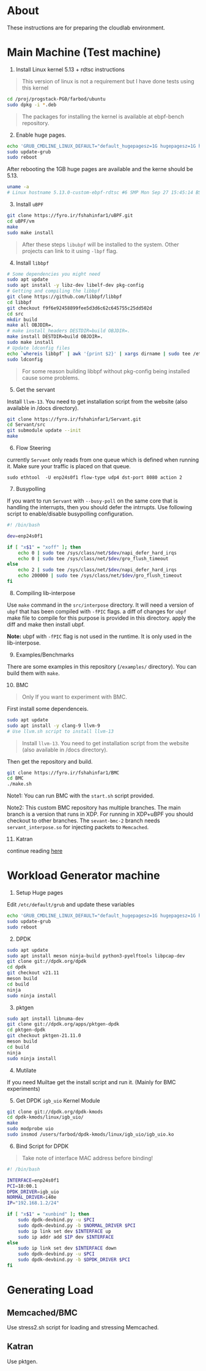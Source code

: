 # About

These instructions are for preparing the cloudlab environment.

# Main Machine (Test machine)


1. Install Linux kernel 5.13 + rdtsc instructions

> This version of linux is not a requirement but I have done tests using this kernel

```bash
cd /proj/progstack-PG0/farbod/ubuntu
sudo dpkg -i *.deb
```

> The packages for installing the kernel is available at ebpf-bench repository.


2. Enable huge pages.

```bash
echo 'GRUB_CMDLINE_LINUX_DEFAULT="default_hugepagesz=1G hugepagesz=1G hugepages=16"' | sudo tee -a /etc/default/grub
sudo update-grub
sudo reboot
```

After rebooting the 1GB huge pages are available and the kerne should be 5.13.

```bash
uname -a
# Linux hostname 5.13.0-custom-ebpf-rdtsc #6 SMP Mon Sep 27 15:45:14 BST 2021 x86_64 x86_64 x86_64 GNU/Linux
```


3. Install `uBPF`

```bash
git clone https://fyro.ir/fshahinfar1/uBPF.git
cd uBPF/vm
make
sudo make install
```

> After these steps `libubpf` will be installed to the system.
Other projects can link to it using `-lbpf` flag.


4. Install `libbpf`

```bash
# Some dependencies you might need
sudo apt update
sudo apt install -y libz-dev libelf-dev pkg-config
# Getting and compiling the libbpf
git clone https://github.com/libbpf/libbpf
cd libbpf
git checkout f9f6e92458899fee5d3d6c62c645755c25dd502d
cd src
mkdir build
make all OBJDIR=.
# make install_headers DESTDIR=build OBJDIR=.
make install DESTDIR=build OBJDIR=.
sudo make install
# Update ldconfig files
echo `whereis libbpf` | awk '{print $2}' | xargs dirname | sudo tee /etc/ld.so.conf.d/libbpf.conf
sudo ldconfig
```

> For some reason building libbpf without pkg-config being installed cause some problems.


5. Get the servant

Install `llvm-13`. You need to get installation script from the website (also available in /docs directory).

```bash
git clone https://fyro.ir/fshahinfar1/Servant.git
cd Servant/src
git submodule update --init
make
```

6. Flow Steering

currently `Servant` only reads from one queue which is defined when running it.
Make sure your traffic is placed on that queue.

```
sudo ethtool  -U enp24s0f1 flow-type udp4 dst-port 8080 action 2
```

7. Busypolling

If you want to run `Servant` with `--busy-poll` on the same core that
is handling the interrupts, then you should defer the intrrupts.
Use following script to enable/disable busypolling configuration.

```bash
#! /bin/bash

dev=enp24s0f1

if [ "x$1" = "xoff" ]; then
	echo 0 | sudo tee /sys/class/net/$dev/napi_defer_hard_irqs
	echo 0 | sudo tee /sys/class/net/$dev/gro_flush_timeout
else
	echo 2 | sudo tee /sys/class/net/$dev/napi_defer_hard_irqs
	echo 200000 | sudo tee /sys/class/net/$dev/gro_flush_timeout
fi
```

8. Compiling lib-interpose

Use `make` command in the `src/interpose` directory. It will need
a version of `ubpf` that has been compiled with `-fPIC` flags.
a diff of changes for `ubpf` make file to compile for this purpose
is provided in this directory. apply the diff and make then install ubpf.

**Note:** ubpf with `-fPIC` flag is not used in the runtime. It is
only used in the lib-interpose.


9. Examples/Benchmarks

There are some examples in this repository (`/examples/` directory).
You can build them with `make`.


10. BMC

> Only If you want to experiment with BMC.

First install some dependenceis.

```bash
sudo apt update
sudo apt install -y clang-9 llvm-9
# Use llvm.sh script to install llvm-13
```
> Install `llvm-13`. You need to get installation script from the website (also available in /docs directory).

Then get the repository and build.

```bash
git clone https://fyro.ir/fshahinfar1/BMC
cd BMC
./make.sh
```

Note1:
You can run BMC with the `start.sh` script provided.

Note2:
This custom BMC repository has multiple branches. The main branch is a version
that runs in XDP. For running in XDP+uBPF you should checkout to other branches.
The `sevant-bmc-2` branch needs `servant_interpose.so` for injecting packets to
`Memcached`.


11. Katran

continue reading [here](./preparing_katran.md)


# Workload Generator machine


1. Setup Huge pages

Edit `/etc/default/grub` and update these variables

```bash
echo 'GRUB_CMDLINE_LINUX_DEFAULT="default_hugepagesz=1G hugepagesz=1G hugepages=16"' | sudo tee -a /etc/default/grub
sudo update-grub
sudo reboot
```


2. DPDK

```bash
sudo apt update
sudo apt install meson ninja-build python3-pyelftools libpcap-dev
git clone git://dpdk.org/dpdk
cd dpdk
git checkout v21.11
meson build
cd build
ninja
sudo ninja install
```


3. pktgen

```bash
sudo apt install libnuma-dev
git clone git://dpdk.org/apps/pktgen-dpdk
cd pktgen-dpdk
git checkout pktgen-21.11.0
meson build
cd build
ninja
sudo ninja install
```


4. Mutilate

If you need Muiltae get the install script and run it.
(Mainly for BMC experiments)


5. Get DPDK `igb_uio` Kernel Module

```bash
git clone git://dpdk.org/dpdk-kmods
cd dpdk-kmods/linux/igb_uio/
make
sudo modprobe uio
sudo insmod /users/farbod/dpdk-kmods/linux/igb_uio/igb_uio.ko
```

6. Bind Script for DPDK

> Take note of interface MAC address before binding!

```bash
#! /bin/bash

INTERFACE=enp24s0f1
PCI=18:00.1
DPDK_DRIVER=igb_uio
NORMAL_DRIVER=i40e
IP="192.168.1.2/24"

if [ "x$1" = "xunbind" ]; then
	sudo dpdk-devbind.py -u $PCI
	sudo dpdk-devbind.py -b $NORMAL_DRIVER $PCI
	sudo ip link set dev $INTERFACE up
	sudo ip addr add $IP dev $INTERFACE
else
	sudo ip link set dev $INTERFACE down
	sudo dpdk-devbind.py -u $PCI
	sudo dpdk-devbind.py -b $DPDK_DRIVER $PCI
fi
```


# Generating Load

## Memcached/BMC

Use stress2.sh script for loading and stressing Memcached.

## Katran

Use pktgen.
